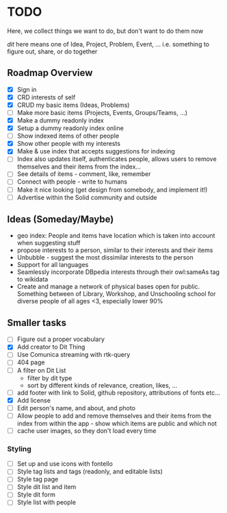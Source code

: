 # TODO

Here, we collect things we want to do, but don't want to do them now

_dit_ here means one of Idea, Project, Problem, Event, ... i.e. something to figure out, share, or do together

## Roadmap Overview

- [x] Sign in
- [x] CRD interests of self
- [x] CRUD my basic items (Ideas, Problems)
- [ ] Make more basic items (Projects, Events, Groups/Teams, ...)
- [x] Make a dummy readonly index
- [x] Setup a dummy readonly index online
- [ ] Show indexed items of other people
- [x] Show other people with my interests
- [x] Make & use index that accepts suggestions for indexing
- [ ] Index also updates itself, authenticates people, allows users to remove themselves and their items from the index...
- [ ] See details of items - comment, like, remember
- [ ] Connect with people - write to humans
- [ ] Make it nice looking (get design from somebody, and implement it!)
- [ ] Advertise within the Solid community and outside

## Ideas (Someday/Maybe)

- geo index: People and items have location which is taken into account when suggesting stuff
- propose interests to a person, similar to their interests and their items
- Unbubble - suggest the most dissimilar interests to the person
- Support for all languages
- Seamlessly incorporate DBpedia interests through their owl:sameAs tag to wikidata
- Create and manage a network of physical bases open for public. Something between of Library, Workshop, and Unschooling school for diverse people of all ages <3, especially lower 90%

## Smaller tasks

- [ ] Figure out a proper vocabulary
- [x] Add creator to Dit Thing
- [ ] Use Comunica streaming with rtk-query
- [ ] 404 page
- [ ] A filter on Dit List
  - filter by dit type
  - sort by different kinds of relevance, creation, likes, ...
- [ ] add footer with link to Solid, github repository, attributions of fonts etc...
- [x] Add license
- [ ] Edit person's name, and about, and photo
- [ ] Allow people to add and remove themselves and their items from the index from within the app - show which items are public and which not
- [ ] cache user images, so they don't load every time

### Styling

- [ ] Set up and use icons with fontello
- [ ] Style tag lists and tags (readonly, and editable lists)
- [ ] Style tag page
- [ ] Style dit list and item
- [ ] Style dit form
- [ ] Style list with people
